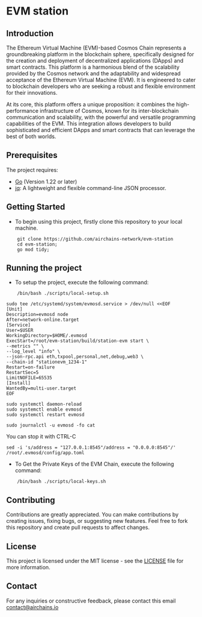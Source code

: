 # EVM station

## Introduction

The Ethereum Virtual Machine (EVM)-based Cosmos Chain represents a groundbreaking platform in the blockchain sphere, specifically designed for the creation and deployment of decentralized applications (DApps) and smart contracts. This platform is a harmonious blend of the scalability provided by the Cosmos network and the adaptability and widespread acceptance of the Ethereum Virtual Machine (EVM). It is engineered to cater to blockchain developers who are seeking a robust and flexible environment for their innovations.

At its core, this platform offers a unique proposition: it combines the high-performance infrastructure of Cosmos, known for its inter-blockchain communication and scalability, with the powerful and versatile programming capabilities of the EVM. This integration allows developers to build sophisticated and efficient DApps and smart contracts that can leverage the best of both worlds.


## Prerequisites
The project requires:

- [Go](https://golang.org/dl/) (Version 1.22 or later)
- [jq](https://stedolan.github.io/jq/download/): A lightweight and flexible command-line JSON processor.


## Getting Started

- To begin using this project, firstly clone this repository to your local machine.
```shell
    git clone https://github.com/airchains-network/evm-station
    cd evm-station;
    go mod tidy;
```



## Running the project

- To setup the project, execute the following command:
```shell
    /bin/bash ./scripts/local-setup.sh 
```

```shell
sudo tee /etc/systemd/system/evmosd.service > /dev/null <<EOF
[Unit]
Description=evmosd node
After=network-online.target
[Service]
User=$USER
WorkingDirectory=$HOME/.evmosd
ExecStart=/root/evm-station/build/station-evm start \
--metrics "" \
--log_level "info" \
--json-rpc.api eth,txpool,personal,net,debug,web3 \
--chain-id "stationevm_1234-1"
Restart=on-failure
RestartSec=5
LimitNOFILE=65535
[Install]
WantedBy=multi-user.target
EOF
```

```shell
sudo systemctl daemon-reload
sudo systemctl enable evmosd
sudo systemctl restart evmosd
```

```shell
sudo journalctl -u evmosd -fo cat
```

You can stop it with CTRL-C

```shell
sed -i 's/address = "127.0.0.1:8545"/address = "0.0.0.0:8545"/' /root/.evmosd/config/app.toml
```

- To Get the Private Keys of the EVM Chain, execute the following command:
```shell
    /bin/bash ./scripts/local-keys.sh 
```



## Contributing
Contributions are greatly appreciated. You can make contributions by creating issues, fixing bugs, or suggesting new features. Feel free to fork this repository and create pull requests to affect changes.


## License
This project is licensed under the MIT license - see the [LICENSE](LICENSE) file for more information.

## Contact
For any inquiries or constructive feedback, please contact this email contact@airchains.io
